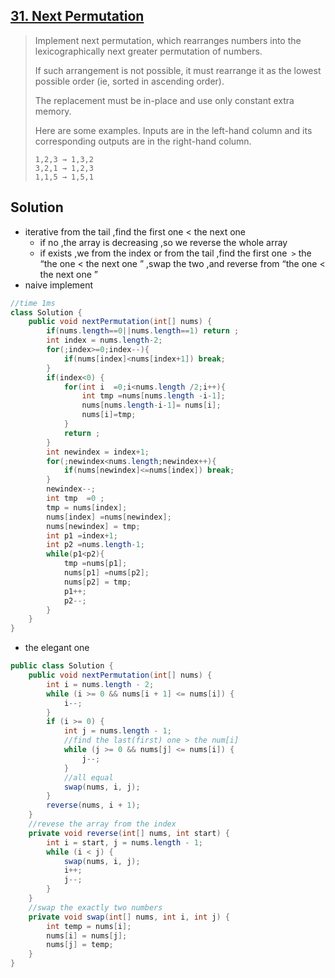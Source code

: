 ## [31. Next Permutation](https://leetcode-cn.com/problems/next-permutation/)

> Implement next permutation, which rearranges numbers into the lexicographically next greater permutation of numbers.
>
> If such arrangement is not possible, it must rearrange it as the lowest possible order (ie, sorted in ascending order).
>
> The replacement must be in-place and use only constant extra memory.
>
> Here are some examples. Inputs are in the left-hand column and its corresponding outputs are in the right-hand column.
>
> ```
> 1,2,3 → 1,3,2
> 3,2,1 → 1,2,3
> 1,1,5 → 1,5,1
> ```

## Solution 

* iterative from the tail ,find the first one < the next one 
  * if no ,the array is decreasing ,so we reverse the whole array
  * if exists ,we from the index or from the tail ,find  the first one``` >``` the “the one < the next one ” ,swap the two ,and reverse from “the one < the next one ” 
* naive implement

```java
//time 1ms 
class Solution {
    public void nextPermutation(int[] nums) {
        if(nums.length==0||nums.length==1) return ;
        int index = nums.length-2;
        for(;index>=0;index--){
            if(nums[index]<nums[index+1]) break;
        }
        if(index<0) {
            for(int i  =0;i<nums.length /2;i++){
                int tmp =nums[nums.length -i-1];
                nums[nums.length-i-1]= nums[i];
                nums[i]=tmp;
            }
            return ;
        }
        int newindex = index+1;
        for(;newindex<nums.length;newindex++){
            if(nums[newindex]<=nums[index]) break;
        }
        newindex--;
        int tmp  =0 ;
        tmp = nums[index];
        nums[index] =nums[newindex];
        nums[newindex] = tmp;
        int p1 =index+1;
        int p2 =nums.length-1;
        while(p1<p2){
            tmp =nums[p1];
            nums[p1] =nums[p2];
            nums[p2] = tmp;
            p1++;
            p2--;
        }
    }
}
```

* the elegant one

```java
public class Solution {
    public void nextPermutation(int[] nums) {
        int i = nums.length - 2;
        while (i >= 0 && nums[i + 1] <= nums[i]) {
            i--;
        }
        if (i >= 0) {
            int j = nums.length - 1;
            //find the last(first) one > the num[i]
            while (j >= 0 && nums[j] <= nums[i]) {
                j--;
            }
            //all equal 
            swap(nums, i, j);
        }
        reverse(nums, i + 1);
    }
	//revese the array from the index 
    private void reverse(int[] nums, int start) {
        int i = start, j = nums.length - 1;
        while (i < j) {
            swap(nums, i, j);
            i++;
            j--;
        }
    }
	//swap the exactly two numbers 
    private void swap(int[] nums, int i, int j) {
        int temp = nums[i];
        nums[i] = nums[j];
        nums[j] = temp;
    }
}
```

